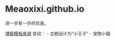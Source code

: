 # Meaoxixi.github.io
进一步有一步的欢喜。

[博客模板来源](https://github.com/fluid-dev/hexo-theme-fluid)
变动：
	- 主题设计为“小王子”
	- 宠物小猫


